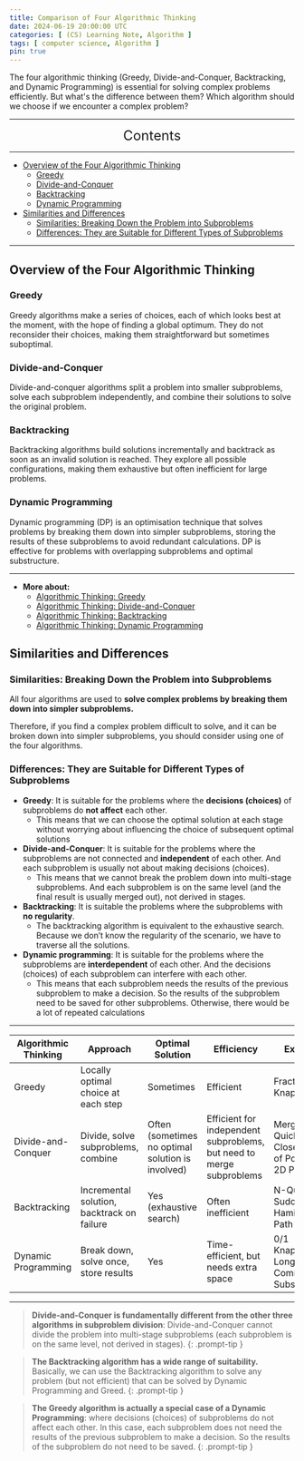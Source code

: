 ```yaml
---
title: Comparison of Four Algorithmic Thinking
date: 2024-06-19 20:00:00 UTC
categories: [ (CS) Learning Note, Algorithm ]
tags: [ computer science, Algorithm ]
pin: true
---
```


The four algorithmic thinking (Greedy, Divide-and-Conquer, Backtracking, and Dynamic Programming) is essential for solving complex problems efficiently. But what's the difference between them? Which algorithm should we choose if we encounter a complex problem?

---
<center><font size='5'> Contents </font></center>

---

<!-- TOC -->
  * [Overview of the Four Algorithmic Thinking](#overview-of-the-four-algorithmic-thinking)
    * [Greedy](#greedy)
    * [Divide-and-Conquer](#divide-and-conquer)
    * [Backtracking](#backtracking)
    * [Dynamic Programming](#dynamic-programming)
  * [Similarities and Differences](#similarities-and-differences)
    * [Similarities: Breaking Down the Problem into Subproblems](#similarities-breaking-down-the-problem-into-subproblems)
    * [Differences: They are Suitable for Different Types of Subproblems](#differences-they-are-suitable-for-different-types-of-subproblems)
<!-- TOC -->

---


## Overview of the Four Algorithmic Thinking

### Greedy

Greedy algorithms make a series of choices, each of which looks best at the moment, with the hope of finding a global optimum. They do not reconsider their choices, making them straightforward but sometimes suboptimal.

### Divide-and-Conquer

Divide-and-conquer algorithms split a problem into smaller subproblems, solve each subproblem independently, and combine their solutions to solve the original problem.

### Backtracking

Backtracking algorithms build solutions incrementally and backtrack as soon as an invalid solution is reached. They explore all possible configurations, making them exhaustive but often inefficient for large problems.

### Dynamic Programming

Dynamic programming (DP) is an optimisation technique that solves problems by breaking them down into simpler subproblems, storing the results of these subproblems to avoid redundant calculations. DP is effective for problems with overlapping subproblems and optimal substructure.

---

- **More about:**
  - [Algorithmic Thinking: Greedy](/posts/Greedy-Algorithms/)
  - [Algorithmic Thinking: Divide-and-Conquer](/posts/Divide-and-Conquer/)
  - [Algorithmic Thinking: Backtracking](/posts/Backtracking/)
  - [Algorithmic Thinking: Dynamic Programming](/posts/Dynamic-Programming/)

## Similarities and Differences

### Similarities: Breaking Down the Problem into Subproblems

All four algorithms are used to **solve complex problems by breaking them down into simpler subproblems.**

Therefore, if you find a complex problem difficult to solve, and it can be broken down into simpler subproblems, you should consider using one of the four algorithms. 

### Differences: They are Suitable for Different Types of Subproblems

- **Greedy**: It is suitable for the problems where the **decisions (choices)** of subproblems do **not affect** each other. 
  - This means that we can choose the optimal solution at each stage without worrying about influencing the choice of subsequent optimal solutions
- **Divide-and-Conquer**: It is suitable for the problems where the subproblems are not connected and **independent** of each other. And each subproblem is usually not about making decisions (choices).
  - This means that we cannot break the problem down into multi-stage subproblems. And each subproblem is on the same level (and the final result is usually merged out), not derived in stages.
- **Backtracking**: It is suitable the problems where the subproblems with **no regularity**.
  - The backtracking algorithm is equivalent to the exhaustive search. Because we don’t know the regularity of the scenario, we have to traverse all the solutions.
- **Dynamic programming**: It is suitable for the problems where the subproblems are **interdependent** of each other. And the decisions (choices) of each subproblem can interfere with each other.
  - This means that each subproblem needs the results of the previous subproblem to make a decision. So the results of the subproblem need to be saved for other subproblems. Otherwise, there would be a lot of repeated calculations

---

| Algorithmic Thinking         | Approach                                 | Optimal Solution               | Efficiency                              | Example                             |
|------------------|------------------------------------------|--------------------------------|-----------------------------------------|-----------------------------------------|
| Greedy           | Locally optimal choice at each step      | Sometimes                      | Efficient                               | Fractional Knapsack         |
| Divide-and-Conquer | Divide, solve subproblems, combine     | Often (sometimes no optimal solution is involved) | Efficient for independent subproblems, but need to merge subproblems | MergeSort, QuickSort, Closest Pair of Points in 2D Plane    |
| Backtracking     | Incremental solution, backtrack on failure | Yes (exhaustive search)        | Often inefficient                       | N-Queens, Sudoku, Hamiltonian Path      |
| Dynamic Programming | Break down, solve once, store results | Yes                            | Time-efficient, but needs extra space              | 0/1 Knapsack, Longest Common Subsequence |

---

> **Divide-and-Conquer is fundamentally different from the other three algorithms in subproblem division**: Divide-and-Conquer cannot divide the problem into multi-stage subproblems (each subproblem is on the same level, not derived in stages).
{: .prompt-tip }

> **The Backtracking algorithm has a wide range of suitability.** Basically, we can use the Backtracking algorithm to solve any problem (but not efficient) that can be solved by Dynamic Programming and Greed.
{: .prompt-tip }

> **The Greedy algorithm is actually a special case of a Dynamic Programming**: where decisions (choices) of subproblems do not affect each other. In this case, each subproblem does not need the results of the previous subproblem to make a decision. So the results of the subproblem do not need to be saved.
{: .prompt-tip }
